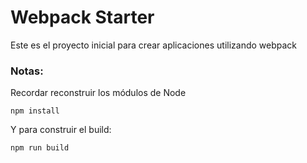 # Webpack Starter

Este es el proyecto inicial para crear aplicaciones utilizando webpack

### Notas:
Recordar reconstruir los módulos de Node
````
npm install
````

Y para construir el build:
````
npm run build 
````
